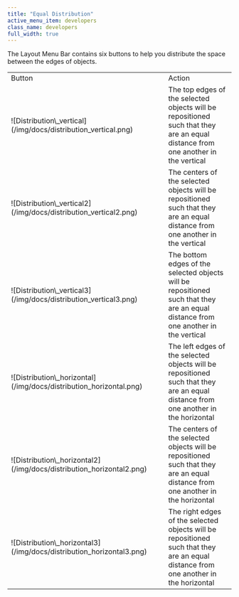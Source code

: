 ```yaml
---
title: "Equal Distribution"
active_menu_item: developers
class_name: developers
full_width: true
---
```



The Layout Menu Bar contains six buttons to help you distribute the space between the edges of objects.

<table>
<tr>
<td width="126">
Button

</td>
<td width="16">
</td>
<td>
Action

</td>
</tr>
<tr>
<td width="126">
![Distribution\_vertical](/img/docs/distribution_vertical.png)

</td>
<td width="16">
</td>
<td>
The top edges of the selected objects will be repositioned such that they are an equal distance from one another in the vertical

</td>
</tr>
<tr>
<td width="126">
![Distribution\_vertical2](/img/docs/distribution_vertical2.png)

</td>
<td width="16">
</td>
<td>
The centers of the selected objects will be repositioned such that they are an equal distance from one another in the vertical

</td>
</tr>
<tr>
<td width="126">
![Distribution\_vertical3](/img/docs/distribution_vertical3.png)

</td>
<td width="16">
</td>
<td>
The bottom edges of the selected objects will be repositioned such that they are an equal distance from one another in the vertical

</td>
</tr>
<tr>
<td width="126">
![Distribution\_horizontal](/img/docs/distribution_horizontal.png)

</td>
<td width="16">
</td>
<td>
The left edges of the selected objects will be repositioned such that they are an equal distance from one another in the horizontal

</td>
</tr>
<tr>
<td width="126">
![Distribution\_horizontal2](/img/docs/distribution_horizontal2.png)

</td>
<td width="16">
</td>
<td>
The centers of the selected objects will be repositioned such that they are an equal distance from one another in the horizontal

</td>
</tr>
<tr>
<td width="126">
![Distribution\_horizontal3](/img/docs/distribution_horizontal3.png)

</td>
<td width="16">
</td>
<td>
The right edges of the selected objects will be repositioned such that they are an equal distance from one another in the horizontal

</td>
</tr>
</table>

